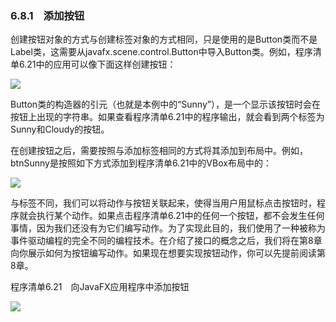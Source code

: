    

### 6.8.1　添加按钮

创建按钮对象的方式与创建标签对象的方式相同，只是使用的是Button类而不是Label类，这需要从javafx.scene.control.Button中导入Button类。例如，程序清单6.21中的应用可以像下面这样创建按钮：

![](0-Assets/Epubook/程序员编程语言经典合集（计算机科学丛书5册套装），javapython编程语言含经典教材龙书《编译原理》%20(Bruce%20Eckel%20%20Alfred%20V.%20Aho%20%20Monica%20S.%20Lam%20etc.)%20(Z-Library)/images/image10489.jpeg)

Button类的构造器的引元（也就是本例中的“Sunny”），是一个显示该按钮时会在按钮上出现的字符串。如果查看程序清单6.21中的程序输出，就会看到两个标签为Sunny和Cloudy的按钮。

在创建按钮之后，需要按照与添加标签相同的方式将其添加到布局中。例如，btnSunny是按照如下方式添加到程序清单6.21中的VBox布局中的：

![](../Images/image10490.gif)

与标签不同，我们可以将动作与按钮关联起来，使得当用户用鼠标点击按钮时，程序就会执行某个动作。如果点击程序清单6.21中的任何一个按钮，都不会发生任何事情，因为我们还没有为它们编写动作。为了实现此目的，我们使用了一种被称为事件驱动编程的完全不同的编程技术。在介绍了接口的概念之后，我们将在第8章向你展示如何为按钮编写动作。如果现在想要实现按钮动作，你可以先提前阅读第8章。

程序清单6.21　向JavaFX应用程序中添加按钮

![](0-Assets/Epubook/程序员编程语言经典合集（计算机科学丛书5册套装），javapython编程语言含经典教材龙书《编译原理》%20(Bruce%20Eckel%20%20Alfred%20V.%20Aho%20%20Monica%20S.%20Lam%20etc.)%20(Z-Library)/images/image10491.jpeg)